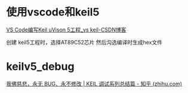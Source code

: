 # 使用vscode和keil5
[VS Code编写Keil uVison 5工程_vs keil-CSDN博客](https://blog.csdn.net/weixin_43576926/article/details/107736692)

创建 keil5工程时，选择AT89C52芯片
然后沟选编译时生成hex文件
# keilv5_debug
[我佛慈悲，永无 BUG、永不修改 | KEIL 调试系列总结篇 - 知乎 (zhihu.com)](https://zhuanlan.zhihu.com/p/66259998)
